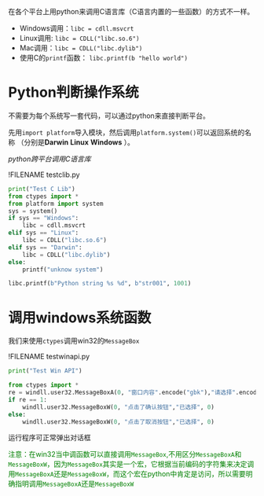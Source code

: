 
在各个平台上用python来调用C语言库（C语言内置的一些函数）的方式不一样。

- Windows调用：`libc = cdll.msvcrt`
- Linux调用: `libc = CDLL("libc.so.6")`
- Mac调用：`libc = CDLL("libc.dylib")`
- 使用C的`printf`函数： `libc.printf(b "hello world")`


# Python判断操作系统
不需要为每个系统写一套代码，可以通过python来直接判断平台。

先用`import platform`导入模块，然后调用`platform.system()`可以返回系统的名称
（分别是**Darwin** **Linux** **Windows** ）。

*python跨平台调用C语言库*

!FILENAME testclib.py
```python
print("Test C Lib")
from ctypes import *
from platform import system
sys = system()
if sys == "Windows":
	libc = cdll.msvcrt
elif sys == "Linux":
	libc = CDLL("libc.so.6")
elif sys == "Darwin":
	libc = CDLL("libc.dylib")
else:
	printf("unknow system")

libc.printf(b"Python string %s %d", b"str001", 1001)
```

# 调用windows系统函数
我们来使用`ctypes`调用win32的`MessageBox`

!FILENAME testwinapi.py
```python
print("Test Win API")

from ctypes import *
re = windll.user32.MessageBoxA(0, "窗口内容".encode("gbk"),"请选择".encode("gbk"), 1) 
if re == 1:
	windll.user32.MessageBoxW(0, "点击了确认按钮","已选择", 0)
else:
	windll.user32.MessageBoxW(0, "点击了取消按钮","已选择", 0)
```

运行程序可正常弹出对话框


<font color="green">注意：在win32当中调函数可以直接调用`MessageBox`,不用区分`MessageBoxA`和`MessageBoxW`，因为`MessageBox`其实是一个宏，它根据当前编码的字符集来决定调用`MessageBoxA`还是`MessageBoxW`，而这个宏在python中肯定是访问，所以需要明确指明调用`MessageBoxA`还是`MessageBoxW`</font>




